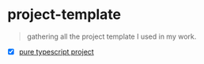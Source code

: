 # project-template

> gathering all the project template I used in my work.

- [x] [pure typescript project](./pure-ts-project-template/README.md)
